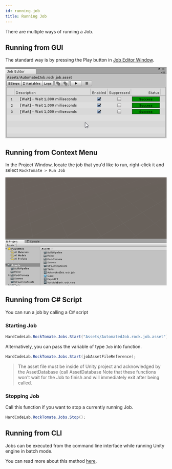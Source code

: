 ```yaml
---
id: running-job
title: Running Job
---
```


There are multiple ways of running a Job.

## Running from GUI

The standard way is by pressing the Play button in [Job Editor Window](ui/job-editor-window.md).

![](assets/workflows/running-job-from-gui.gif)

## Running from Context Menu

In the Project Window, locate the job that you'd like to run, right-click it and select `RockTomate > Run Job`

![](assets/workflows/running-job-from-context-menu.gif)

## Running from C# Script

You can run a job by calling a C# script

### Starting Job

```csharp
HardCodeLab.RockTomate.Jobs.Start("Assets/AutomatedJob.rock.job.asset");
```

Alternatively, you can pass the variable of type `Job` into function.

```csharp
HardCodeLab.RockTomate.Jobs.Start(jobAssetFileReference);
```

> The asset file must be inside of Unity project and acknowledged by the AssetDatabase (call AssetDatabase
> Note that these functions won't wait for the Job to finish and will immediately exit after being called.

### Stopping Job

Call this function if you want to stop a currently running Job.

```csharp
HardCodeLab.RockTomate.Jobs.Stop();
```

## Running from CLI

Jobs can be executed from the command line interface while running Unity engine in batch mode.

You can read more about this method [here](advanced/running-from-cli.md).